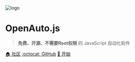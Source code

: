 ![logo](images/logo.png)

# OpenAuto.js

> **免费、开源、不需要Root权限** 的 JavaScript 自动化软件

[:house: 社区](https://github.com/openautojs/openautojs/discussions)
[:octocat: GitHub](https://github.com/openautojs/openautojs)
[:book: 开始](#综述)
